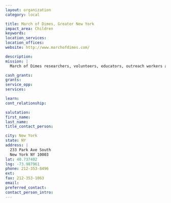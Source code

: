 ```yaml
---
layout: organization
category: local

title: March of Dimes, Greater New York
impact_area: Children
keywords: 
location_services: 
location_offices: 
website: http://www.marchofdimes.com/

description: 
mission: |
  March of Dimes researchers, volunteers, educators, outreach workers and advocates work together to give all babies a fighting chance against the threats to their health: prematurity, birth defects, low birthweight.

cash_grants: 
grants: 
service_opp: 
services: 

learn: 
cont_relationship: 

salutation: 
first_name: 
last_name: 
title_contact_person: 

city: New York
state: NY
address: |
  233 Park Ave South     
  New York NY 10003
lat: 40.737402
lng: -73.987961
phone: 212-353-8496
ext: 
fax: 212-353-1063
email: 
preferred_contact: 
contact_person_intro: 
---
```

